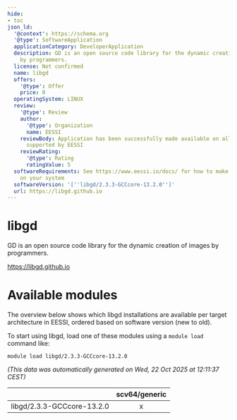 ```yaml
---
hide:
- toc
json_ld:
  '@context': https://schema.org
  '@type': SoftwareApplication
  applicationCategory: DeveloperApplication
  description: GD is an open source code library for the dynamic creation of images
    by programmers.
  license: Not confirmed
  name: libgd
  offers:
    '@type': Offer
    price: 0
  operatingSystem: LINUX
  review:
    '@type': Review
    author:
      '@type': Organization
      name: EESSI
    reviewBody: Application has been successfully made available on all architectures
      supported by EESSI
    reviewRating:
      '@type': Rating
      ratingValue: 5
  softwareRequirements: See https://www.eessi.io/docs/ for how to make EESSI available
    on your system
  softwareVersion: '[''libgd/2.3.3-GCCcore-13.2.0'']'
  url: https://libgd.github.io
---
```


libgd
=====


GD is an open source code library for the dynamic creation of images by programmers.

https://libgd.github.io
# Available modules


The overview below shows which libgd installations are available per target architecture in EESSI, ordered based on software version (new to old).

To start using libgd, load one of these modules using a `module load` command like:

```shell
module load libgd/2.3.3-GCCcore-13.2.0
```

*(This data was automatically generated on Wed, 22 Oct 2025 at 12:11:37 CEST)*

| |scv64/generic|
| :---: | :---: |
|libgd/2.3.3-GCCcore-13.2.0|x|
